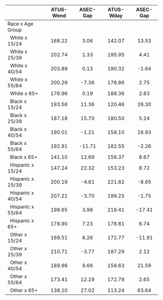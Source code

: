 
|                      |    ATUS-Wend |     ASEC-Gap |    ATUS-Wday |     ASEC-Gap |
| -------------------- | :----------: | :----------: | :----------: | :----------: |
| Race x Age Group     |              |              |              |              |
| &nbsp;&nbsp;White x 15/24 |       168.22 |         3.06 |       142.07 |        13.53 |
| &nbsp;&nbsp;White x 25/39 |       202.74 |         1.33 |       195.95 |         4.41 |
| &nbsp;&nbsp;White x 40/54 |       203.89 |         0.13 |       190.32 |        -1.64 |
| &nbsp;&nbsp;White x 55/64 |       200.29 |        -7.36 |       178.86 |         2.75 |
| &nbsp;&nbsp;White x 65+ |       176.96 |         0.19 |       188.36 |         2.83 |
| &nbsp;&nbsp;Black x 15/24 |       193.56 |        11.36 |       120.46 |        26.30 |
| &nbsp;&nbsp;Black x 25/39 |       187.18 |        15.70 |       180.50 |         5.24 |
| &nbsp;&nbsp;Black x 40/54 |       190.01 |        -1.21 |       158.10 |        16.93 |
| &nbsp;&nbsp;Black x 55/64 |       192.91 |       -11.71 |       182.55 |        -2.26 |
| &nbsp;&nbsp;Black x 65+ |       141.10 |        12.69 |       156.37 |         8.67 |
| &nbsp;&nbsp;Hispanic x 15/24 |       147.24 |        22.32 |       153.23 |         8.72 |
| &nbsp;&nbsp;Hispanic x 25/39 |       200.19 |        -4.81 |       221.82 |        -8.65 |
| &nbsp;&nbsp;Hispanic x 40/54 |       207.21 |        -3.70 |       199.25 |        -1.75 |
| &nbsp;&nbsp;Hispanic x 55/64 |       198.65 |         3.98 |       219.41 |       -17.41 |
| &nbsp;&nbsp;Hispanic x 65+ |       178.90 |         7.23 |       178.81 |         6.74 |
| &nbsp;&nbsp;Other x 15/24 |       169.51 |         8.26 |       172.77 |       -11.91 |
| &nbsp;&nbsp;Other x 25/39 |       210.71 |        -3.77 |       187.29 |         2.12 |
| &nbsp;&nbsp;Other x 40/54 |       189.96 |         9.66 |       158.63 |        21.59 |
| &nbsp;&nbsp;Other x 55/64 |       173.41 |        12.29 |       172.78 |         2.65 |
| &nbsp;&nbsp;Other x 65+ |       138.10 |        27.02 |       113.24 |        63.64 |

